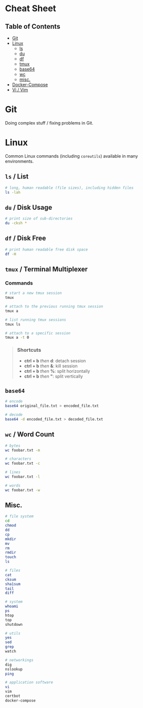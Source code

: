 # Cheat Sheet

## Table of Contents

* [Git](#Git)
* [Linux](#linux)
  * [ls](#ls--list)
  * [du](#du--disk-usage)
  * [df](#df--disk-free)
  * [tmux](#tmux--terminal-multiplexer)
  * [base64](#base64)
  * [wc](#wc--word-count)
  * [misc.](#misc)
* [Docker-Compose](#docker-compose)
* [Vi / Vim](#vi--vim)

# Git
Doing complex stuff / fixing problems in Git.

# Linux
Common Linux commands (including ```coreutils```) available in many environments.
## ```ls``` / List
```sh
# long, human readable (file sizes), including hidden files
ls -lah
```

## ```du``` / Disk Usage
```sh
# print size of sub-directories
du -cksh *
```

## ```df``` / Disk Free
```sh
# print human readable free disk space
df -H
```

## ```tmux``` / Terminal Multiplexer
### Commands
```sh
# start a new tmux session
tmux

# attach to the previous running tmux session
tmux a

# list running tmux sessions
tmux ls

# attach to a specific session
tmux a -t 0
```
> ### Shortcuts
> - __ctrl + b__ _then_ __d__: detach session
> - __ctrl + b__ _then_ __&__: kill session
> - __ctrl + b__ _then_ __%__: split horizontally
> - __ctrl + b__ _then_ __"__: split vertically

## ```base64```
```sh
# encode
base64 original_file.txt > encoded_file.txt

# decode
base64 -d encoded_file.txt > decoded_file.txt
```

## ```wc``` / Word Count
```sh
# bytes
wc foobar.txt -m

# characters
wc foobar.txt -c

# lines
wc foobar.txt -l

# words
wc foobar.txt -w
```

## Misc.
```sh
# file system
cd
chmod
dd
cp
mkdir
mv
rm
rmdir
touch
ls

# files
cat
cksum
sha1sum
tail
diff

# system
whoami
ps
htop
top
shutdown

# utils
yes
sed
grep
watch

# networkings
dig
nslookup
ping

# application software
vi
vim
certbot
docker-compose
```
